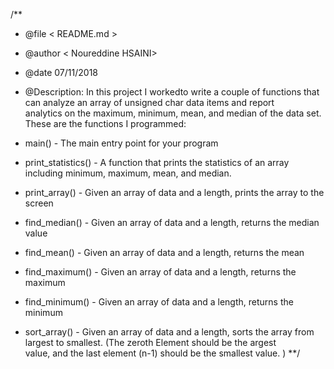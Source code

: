 /**
* @file < README.md >
* @author < Noureddine HSAINI>
* @date 07/11/2018

* @Description: In this project I workedto write a couple of functions that can analyze an array of unsigned char data items and report   
               analytics on the maximum, minimum, mean, and median of the data set. These are the functions I programmed:


*    main() - The main entry point for your program
*    print_statistics() - A function that prints the statistics of an array including minimum, maximum, mean, and median.
*    print_array() - Given an array of data and a length, prints the array to the screen
*    find_median() - Given an array of data and a length, returns the median value
*    find_mean() - Given an array of data and a length, returns the mean
*    find_maximum() - Given an array of data and a length, returns the maximum
*    find_minimum() - Given an array of data and a length, returns the minimum
*    sort_array() - Given an array of data and a length, sorts the array from largest to smallest. (The zeroth Element should be the argest  
    value, and the last element (n-1) should be the smallest value. )
 **/
